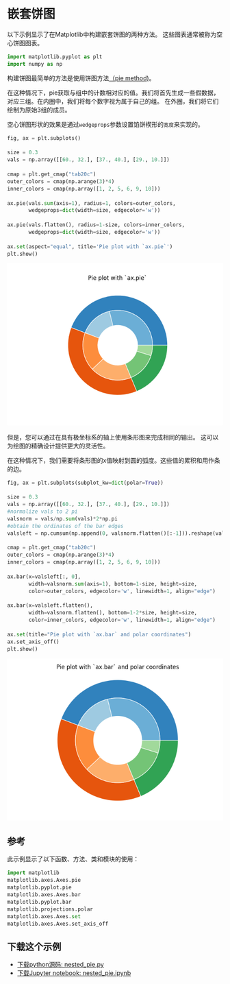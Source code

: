 # 嵌套饼图

以下示例显示了在Matplotlib中构建嵌套饼图的两种方法。 这些图表通常被称为空心饼图图表。

```python
import matplotlib.pyplot as plt
import numpy as np
```

构建饼图最简单的方法是使用饼图方法[（pie method)](https://matplotlib.org/api/_as_gen/matplotlib.axes.Axes.pie.html#matplotlib.axes.Axes.pie)。

在这种情况下，pie获取与组中的计数相对应的值。我们将首先生成一些假数据，对应三组。在内圈中，我们将每个数字视为属于自己的组。 在外圈，我们将它们绘制为原始3组的成员。

空心饼图形状的效果是通过``wedgeprops``参数设置馅饼楔形的``宽度``来实现的。

```python
fig, ax = plt.subplots()

size = 0.3
vals = np.array([[60., 32.], [37., 40.], [29., 10.]])

cmap = plt.get_cmap("tab20c")
outer_colors = cmap(np.arange(3)*4)
inner_colors = cmap(np.array([1, 2, 5, 6, 9, 10]))

ax.pie(vals.sum(axis=1), radius=1, colors=outer_colors,
       wedgeprops=dict(width=size, edgecolor='w'))

ax.pie(vals.flatten(), radius=1-size, colors=inner_colors,
       wedgeprops=dict(width=size, edgecolor='w'))

ax.set(aspect="equal", title='Pie plot with `ax.pie`')
plt.show()
```

![嵌套饼图示例](/static/images/gallery/sphx_glr_nested_pie_001.png)

但是，您可以通过在具有极坐标系的轴上使用条形图来完成相同的输出。 这可以为绘图的精确设计提供更大的灵活性。

在这种情况下，我们需要将条形图的x值映射到圆的弧度。这些值的累积和用作条的边。

```python
fig, ax = plt.subplots(subplot_kw=dict(polar=True))

size = 0.3
vals = np.array([[60., 32.], [37., 40.], [29., 10.]])
#normalize vals to 2 pi
valsnorm = vals/np.sum(vals)*2*np.pi
#obtain the ordinates of the bar edges
valsleft = np.cumsum(np.append(0, valsnorm.flatten()[:-1])).reshape(vals.shape)

cmap = plt.get_cmap("tab20c")
outer_colors = cmap(np.arange(3)*4)
inner_colors = cmap(np.array([1, 2, 5, 6, 9, 10]))

ax.bar(x=valsleft[:, 0],
       width=valsnorm.sum(axis=1), bottom=1-size, height=size,
       color=outer_colors, edgecolor='w', linewidth=1, align="edge")

ax.bar(x=valsleft.flatten(),
       width=valsnorm.flatten(), bottom=1-2*size, height=size,
       color=inner_colors, edgecolor='w', linewidth=1, align="edge")

ax.set(title="Pie plot with `ax.bar` and polar coordinates")
ax.set_axis_off()
plt.show()
```

![嵌套饼图示例2](/static/images/gallery/sphx_glr_nested_pie_002.png)

## 参考

此示例显示了以下函数、方法、类和模块的使用：

```python
import matplotlib
matplotlib.axes.Axes.pie
matplotlib.pyplot.pie
matplotlib.axes.Axes.bar
matplotlib.pyplot.bar
matplotlib.projections.polar
matplotlib.axes.Axes.set
matplotlib.axes.Axes.set_axis_off
```

## 下载这个示例
            
- [下载python源码: nested_pie.py](https://matplotlib.org/_downloads/nested_pie.py)
- [下载Jupyter notebook: nested_pie.ipynb](https://matplotlib.org/_downloads/nested_pie.ipynb)